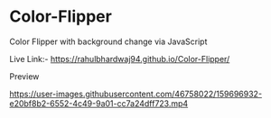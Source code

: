 # Color-Flipper
Color Flipper with background change via JavaScript

Live Link:- https://rahulbhardwaj94.github.io/Color-Flipper/

Preview


https://user-images.githubusercontent.com/46758022/159696932-e20bf8b2-6552-4c49-9a01-cc7a24dff723.mp4

